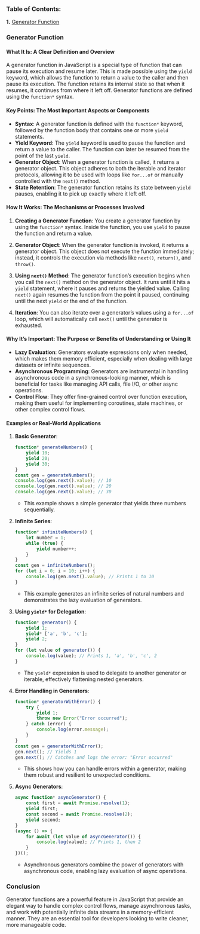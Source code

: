### Table of Contents:
**1.** [Generator Function](#generator)


### Generator Function <a id='generator' />

#### What It Is: A Clear Definition and Overview
A generator function in JavaScript is a special type of function that can pause its execution and resume later. This is made possible using the `yield` keyword, which allows the function to return a value to the caller and then pause its execution. The function retains its internal state so that when it resumes, it continues from where it left off. Generator functions are defined using the `function*` syntax.

#### Key Points: The Most Important Aspects or Components
- **Syntax**: A generator function is defined with the `function*` keyword, followed by the function body that contains one or more `yield` statements.
- **Yield Keyword**: The `yield` keyword is used to pause the function and return a value to the caller. The function can later be resumed from the point of the last `yield`.
- **Generator Object**: When a generator function is called, it returns a generator object. This object adheres to both the iterable and iterator protocols, allowing it to be used with loops like `for...of` or manually controlled with the `next()` method.
- **State Retention**: The generator function retains its state between `yield` pauses, enabling it to pick up exactly where it left off.

#### How It Works: The Mechanisms or Processes Involved
1. **Creating a Generator Function**: You create a generator function by using the `function*` syntax. Inside the function, you use `yield` to pause the function and return a value.
   
2. **Generator Object**: When the generator function is invoked, it returns a generator object. This object does not execute the function immediately; instead, it controls the execution via methods like `next()`, `return()`, and `throw()`.

3. **Using `next()` Method**: The generator function’s execution begins when you call the `next()` method on the generator object. It runs until it hits a `yield` statement, where it pauses and returns the yielded value. Calling `next()` again resumes the function from the point it paused, continuing until the next `yield` or the end of the function.

4. **Iteration**: You can also iterate over a generator’s values using a `for...of` loop, which will automatically call `next()` until the generator is exhausted.

#### Why It’s Important: The Purpose or Benefits of Understanding or Using It
- **Lazy Evaluation**: Generators evaluate expressions only when needed, which makes them memory efficient, especially when dealing with large datasets or infinite sequences.
- **Asynchronous Programming**: Generators are instrumental in handling asynchronous code in a synchronous-looking manner, which is beneficial for tasks like managing API calls, file I/O, or other async operations.
- **Control Flow**: They offer fine-grained control over function execution, making them useful for implementing coroutines, state machines, or other complex control flows.

#### Examples or Real-World Applications
1. **Basic Generator**:
   ```javascript
   function* generateNumbers() {
       yield 10;
       yield 20;
       yield 30;
   }
   const gen = generateNumbers();
   console.log(gen.next().value); // 10
   console.log(gen.next().value); // 20
   console.log(gen.next().value); // 30
   ```
   - This example shows a simple generator that yields three numbers sequentially.

2. **Infinite Series**:
   ```javascript
   function* infiniteNumbers() {
       let number = 1;
       while (true) {
           yield number++;
       }
   }
   const gen = infiniteNumbers();
   for (let i = 0; i < 10; i++) {
       console.log(gen.next().value); // Prints 1 to 10
   }
   ```
   - This example generates an infinite series of natural numbers and demonstrates the lazy evaluation of generators.

3. **Using `yield*` for Delegation**:
   ```javascript
   function* generator() {
       yield 1;
       yield* ['a', 'b', 'c'];
       yield 2;
   }
   for (let value of generator()) {
       console.log(value); // Prints 1, 'a', 'b', 'c', 2
   }
   ```
   - The `yield*` expression is used to delegate to another generator or iterable, effectively flattening nested generators.

4. **Error Handling in Generators**:
   ```javascript
   function* generatorWithError() {
       try {
           yield 1;
           throw new Error("Error occurred");
       } catch (error) {
           console.log(error.message);
       }
   }
   const gen = generatorWithError();
   gen.next(); // Yields 1
   gen.next(); // Catches and logs the error: "Error occurred"
   ```
   - This shows how you can handle errors within a generator, making them robust and resilient to unexpected conditions.

5. **Async Generators**:
   ```javascript
   async function* asyncGenerator() {
       const first = await Promise.resolve(1);
       yield first;
       const second = await Promise.resolve(2);
       yield second;
   }
   (async () => {
       for await (let value of asyncGenerator()) {
           console.log(value); // Prints 1, then 2
       }
   })();
   ```
   - Asynchronous generators combine the power of generators with asynchronous code, enabling lazy evaluation of async operations.

### Conclusion
Generator functions are a powerful feature in JavaScript that provide an elegant way to handle complex control flows, manage asynchronous tasks, and work with potentially infinite data streams in a memory-efficient manner. They are an essential tool for developers looking to write cleaner, more manageable code.
